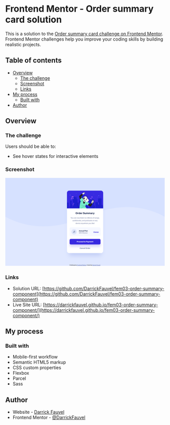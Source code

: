 # Frontend Mentor - Order summary card solution

This is a solution to the [Order summary card challenge on Frontend Mentor](https://www.frontendmentor.io/challenges/order-summary-component-QlPmajDUj). Frontend Mentor challenges help you improve your coding skills by building realistic projects.

## Table of contents

- [Overview](#overview)
  - [The challenge](#the-challenge)
  - [Screenshot](#screenshot)
  - [Links](#links)
- [My process](#my-process)
  - [Built with](#built-with)
- [Author](#author)

## Overview

### The challenge

Users should be able to:

- See hover states for interactive elements

### Screenshot

![](./screenshot.png)

### Links

- Solution URL: [https://github.com/DarrickFauvel/fem03-order-summary-component](https://github.com/DarrickFauvel/fem03-order-summary-component)
- Live Site URL: [https://darrickfauvel.github.io/fem03-order-summary-component/](https://darrickfauvel.github.io/fem03-order-summary-component/)

## My process

### Built with

- Mobile-first workflow
- Semantic HTML5 markup
- CSS custom properties
- Flexbox
- Parcel
- Sass

## Author

- Website - [Darrick Fauvel](https://www.darrickfauvel.com)
- Frontend Mentor - [@DarrickFauvel](https://www.frontendmentor.io/profile/DarrickFauvel)
